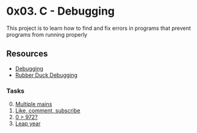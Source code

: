 # 0x03. C - Debugging
This project is to learn how to find and fix errors in programs that prevent programs from running properly


## Resources
- [Debugging](https://intranet.alxswe.com/rltoken/faGcpiJiejHH6GhqpmbhUw)
- [Rubber Duck Debugging](https://intranet.alxswe.com/rltoken/RaecqJBNkmZ92vLMpNDuGg)



### Tasks
0. [Multiple mains]()
1. [Like, comment, subscribe]()
2. [0 > 972?]()
3. [Leap year]()
